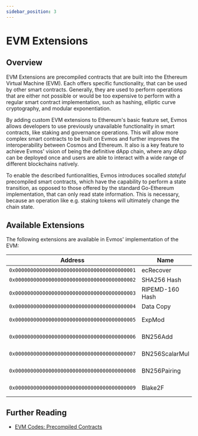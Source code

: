 ```yaml
---
sidebar_position: 3
---
```


# EVM Extensions

## Overview

EVM Extensions are precompiled contracts that are built into the Ethereum
Virtual Machine (EVM).
Each offers specific functionality, that can be used by other smart contracts.
Generally, they are used to perform operations that are either not possible
or would be too expensive to perform with a regular smart contract
implementation, such as hashing, elliptic curve cryptography, and modular exponentiation.

By adding custom EVM extensions to Ethereum's basic feature set,
Evmos allows developers to use previously unavailable functionality in smart contracts, like staking and governance operations.
This will allow more complex smart contracts to be built on Evmos and further improves the interoperability between Cosmos and Ethereum.
It also is a key feature to achieve Evmos' vision of being the definitive dApp
chain, where any dApp can be deployed once and users are able to interact with
a wide range of different blockchains natively.

To enable the described funtionalities, Evmos introduces socalled *stateful* precompiled smart contracts,
which have the capability to perform a state transition,
as opposed to those offered by the standard Go-Ethereum implementation,
that can only read state information.
This is necessary, because an operation like e.g. staking tokens
will ultimately change the chain state.

## Available Extensions

The following extensions are available in Evmos' implementation of the EVM:

| Address                                      | Name            | Stateful | EIP                                               |
|----------------------------------------------|-----------------|----------|---------------------------------------------------|
| `0x0000000000000000000000000000000000000001` | ecRecover       | No       |                                                   |
| `0x0000000000000000000000000000000000000002` | SHA256 Hash     | No       |                                                   |
| `0x0000000000000000000000000000000000000003` | RIPEMD-160 Hash | No       |                                                   |
| `0x0000000000000000000000000000000000000004` | Data Copy       | No       |                                                   |
| `0x0000000000000000000000000000000000000005` | ExpMod          | No       | [EIP-198](https://eips.ethereum.org/EIPS/eip-198) |
| `0x0000000000000000000000000000000000000006` | BN256Add        | No       | [EIP-196](https://eips.ethereum.org/EIPS/eip-196) |
| `0x0000000000000000000000000000000000000007` | BN256ScalarMul  | No       | [EIP-196](https://eips.ethereum.org/EIPS/eip-196) |
| `0x0000000000000000000000000000000000000008` | BN256Pairing    | No       | [EIP-197](https://eips.ethereum.org/EIPS/eip-197) |
| `0x0000000000000000000000000000000000000009` | Blake2F         | No       | [EIP-152](https://eips.ethereum.org/EIPS/eip-152) |

## Further Reading

- [EVM Codes: Precompiled Contracts](https://www.evm.codes/precompiled)

